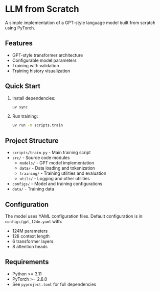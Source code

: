 # LLM from Scratch

A simple implementation of a GPT-style language model built from scratch using PyTorch.

## Features

- GPT-style transformer architecture
- Configurable model parameters
- Training with validation
- Training history visualization

## Quick Start

1. Install dependencies:
   ```bash
   uv sync
   ```

2. Run training:
   ```bash
   uv run -m scripts.train
   ```

## Project Structure

- `scripts/train.py` - Main training script
- `src/` - Source code modules
  - `models/` - GPT model implementation
  - `data/` - Data loading and tokenization
  - `training/` - Training utilities and evaluation
  - `utils/` - Logging and other utilities
- `configs/` - Model and training configurations
- `data/` - Training data

## Configuration

The model uses YAML configuration files. Default configuration is in `configs/gpt_124m.yaml` with:
- 124M parameters
- 128 context length
- 6 transformer layers
- 8 attention heads

## Requirements

- Python >= 3.11
- PyTorch >= 2.8.0
- See `pyproject.toml` for full dependencies